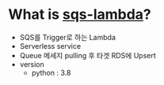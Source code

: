 # What is [sqs-lambda](https://bitbucket.org/apartalk/hawkeye/src)?
* SQS를 Trigger로 하는 Lambda
* Serverless service
* Queue 메세지 pulling 후 타겟 RDS에 Upsert
* version 
    * python : 3.8
